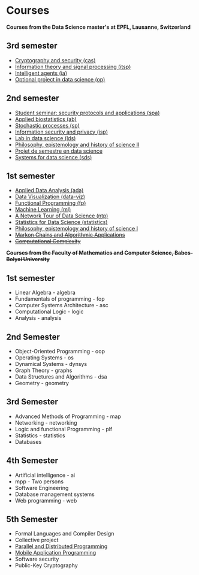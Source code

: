 # Courses

**Courses from the Data Science master's at EPFL, Lausanne, Switzerland**

## 3rd semester

* [Cryptography and security (cas)](https://edu.epfl.ch/coursebook/en/cryptography-and-security-COM-401)
* [Information theory and signal processing (itsp)](https://edu.epfl.ch/coursebook/en/information-theory-and-signal-processing-COM-406)
* [Intelligent agents (ia)](https://edu.epfl.ch/coursebook/en/intelligent-agents-CS-430)
* [Optional project in data science (op)](https://edu.epfl.ch/coursebook/en/optional-project-in-data-science-COM-508)

## 2nd semester

* [Student seminar: security protocols and applications (spa)](http://edu.epfl.ch/coursebook/en/student-seminar-security-protocols-and-applications-COM-506)
* [Applied biostatistics (ab)](https://edu.epfl.ch/coursebook/fr/applied-biostatistics-MATH-493)
* [Stochastic processes (sp)](https://edu.epfl.ch/coursebook/en/stochastic-processes-MATH-332)
* [Information security and privacy (isp)](https://edu.epfl.ch/coursebook/en/information-security-and-privacy-COM-402)
* [Lab in data science (lds)](https://edu.epfl.ch/coursebook/fr/lab-in-data-science-EE-490-H)
* [Philosophy, epistemology and history of science II](http://edu.epfl.ch/coursebook/en/philosophy-epistemology-and-history-of-science-ii-HUM-417-B)
* [Projet de semestre en data science](https://ic.epfl.ch/semester_project)
* [Systems for data science (sds)](http://edu.epfl.ch/coursebook/en/systems-for-data-science-CS-449)

## 1st semester

* [Applied Data Analysis (ada)](https://edu.epfl.ch/coursebook/en/applied-data-analysis-CS-401)
* [Data Visualization (data-viz)](https://edu.epfl.ch/coursebook/en/data-visualization-COM-480)
* [Functional Programming (fp)](https://edu.epfl.ch/coursebook/en/functional-programming-CS-210)
* [Machine Learning (ml)](https://edu.epfl.ch/coursebook/en/machine-learning-CS-433)
* [A Network Tour of Data Science (ntp)](https://edu.epfl.ch/coursebook/en/a-network-tour-of-data-science-EE-558)
* [Statistics for Data Science (statistics)](http://smat.epfl.ch/courses/datasci.php)
* [Philosophy, epistemology and history of science I](http://edu.epfl.ch/coursebook/en/philosophy-epistemology-and-history-of-science-i-HUM-417-A)
* ~~[Markon Chains and Algorithmic Applications](https://edu.epfl.ch/coursebook/en/markov-chains-and-algorithmic-applications-COM-516)~~
* ~~[Computational Complexity](https://edu.epfl.ch/coursebook/en/computational-complexity-CS-524)~~

~~**Courses from the Faculty of Mathematics and Computer Science, Babes-Bolyai University**~~

## 1st semester

* Linear Algebra - algebra
* Fundamentals of programming - fop
* Computer Systems Architecture - asc
* Computational Logic - logic
* Analysis - analysis

## 2nd Semester

* Object-Oriented Programming - oop
* Operating Systems - os
* Dynamical Systems - dynsys
* Graph Theory - graphs
* Data Structures and Algorithms - dsa
* Geometry - geometry

## 3rd Semester

* Advanced Methods of Programming - map
* Networking - networking
* Logic and functional Programming - plf
* Statistics - statistics
* Databases

## 4th Semester

* Artificial intelligence - ai
* mpp - Two persons
* Software Engineering
* Database management systems
* Web programming - web

## 5th Semester
* Formal Languages and Compiler Design
* Collective project
* [Parallel and Distributed Programming](http://www.cs.ubbcluj.ro/~rlupsa/edu/pdp/)
* [Mobile Application Programming](http://www.cs.ubbcluj.ro/~dan/ma/index.html)
* Software security
* Public-Key Cryptography

